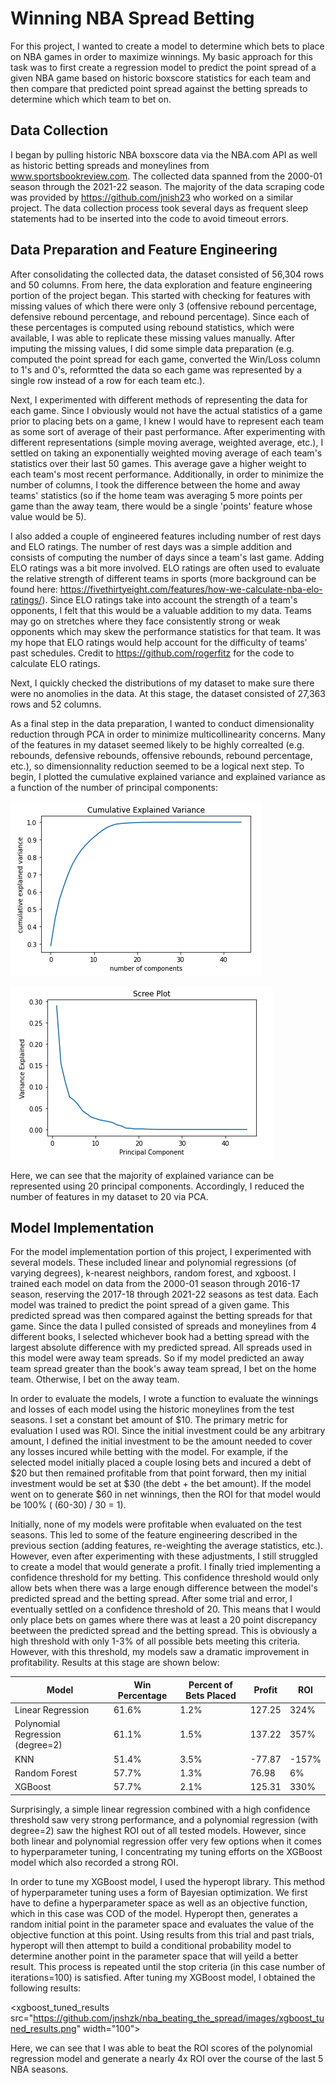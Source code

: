 # Winning NBA Spread Betting

For this project, I wanted to create a model to determine which bets to place on NBA games in order to maximize winnings.  My basic approach for this task was to first create a regression model to predict the point spread of a given NBA game based on historic boxscore statistics for each team and then compare that predicted point spread against the betting spreads to determine which which team to bet on.

## Data Collection

I began by pulling historic NBA boxscore data via the NBA.com API as well as historic betting spreads and moneylines from www.sportsbookreview.com.  The collected data spanned from the 2000-01 season through the 2021-22 season.  The majority of the data scraping code was provided by https://github.com/jnish23 who worked on a similar project.  The data collection process took several days as frequent sleep statements had to be inserted into the code to avoid timeout errors.  

## Data Preparation and Feature Engineering
After consolidating the collected data, the dataset consisted of 56,304 rows and 50 columns.  From here, the data exploration and feature engineering portion of the project began.  This started with checking for features with missing values of which there were only 3 (offensive rebound percentage, defensive rebound percentage, and rebound percentage).  Since each of these percentages is computed using rebound statistics, which were available, I was able to replicate these missing values manually.  After imputing the missing values, I did some simple data preparation (e.g. computed the point spread for each game, converted the Win/Loss column to 1's and 0's, reformtted the data so each game was represented by a single row instead of a row for each team etc.).

Next, I experimented with different methods of representing the data for each game.  Since I obviously would not have the actual statistics of a game prior to placing bets on a game, I knew I would have to represent each team as some sort of average of their past performance. After experimenting with different representations (simple moving average, weighted average, etc.), I settled on taking an exponentially weighted moving average of each team's statistics over their last 50 games.  This average gave a higher weight to each team's most recent performance.  Additionally, in order to minimize the number of columns, I took the difference between the home and away teams' statistics (so if the home team was averaging 5 more points per game than the away team, there would be a single 'points' feature whose value would be 5).

I also added a couple of engineered features including number of rest days and ELO ratings.  The number of rest days was a simple addition and consists of computing the number of days since a team's last game.  Adding ELO ratings was a bit more involved.  ELO ratings are often used to evaluate the relative strength of different teams in sports (more background can be found here: https://fivethirtyeight.com/features/how-we-calculate-nba-elo-ratings/).  Since ELO ratings take into account the strength of a team's opponents, I felt that this would be a valuable addition to my data.  Teams may go on stretches where they face consistently strong or weak opponents which may skew the performance statistics for that team.  It was my hope that ELO ratings would help account for the difficulty of teams' past schedules. Credit to https://github.com/rogerfitz for the code to calculate ELO ratings.

Next, I quickly checked the distributions of my dataset to make sure there were no anomolies in the data.  At this stage, the dataset consisted of 27,363 rows and 52 columns.

As a final step in the data preparation, I wanted to conduct dimensionality reduction through PCA in order to minimize multicollinearity concerns.  Many of the features in my dataset seemed likely to be highly correalted (e.g. rebounds, defensive rebounds, offensive rebounds, rebound percentage, etc.), so dimensionnality reduction seemed to be a logical next step.  To begin, I plotted the cumulative explained variance and explained variance as a function of the number of principal components:

![pca cumulative explained variance](/images/pca_cum_exp_var_plot.png?raw=true)

![pca scree plot](/images/pca_scree_plot.png?raw=true)

Here, we can see that the majority of explained variance can be represented using 20 principal components.  Accordingly, I reduced the number of features in my dataset to 20 via PCA.

## Model Implementation

For the model implementation portion of this project, I experimented with several models.  These included linear and polynomial regressions (of varying degrees), k-nearest neighbors, random forest, and xgboost.  I trained each model on data from the 2000-01 season through 2016-17 season, reserving the 2017-18 through 2021-22 seasons as test data. Each model was trained to predict the point spread of a given game.  This predicted spread was then compared against the betting spreads for that game.  Since the data I pulled consisted of spreads and moneylines from 4 different books, I selected whichever book had a betting spread with the largest absolute difference with my predicted spread.  All spreads used in this model were away team spreads.  So if my model predicted an away team spread greater than the book's away team spread, I bet on the home team.  Otherwise, I bet on the away team.  

In order to evaluate the models, I wrote a function to evaluate the winnings and losses of each model using the historic moneylines from the test seasons.  I set a constant bet amount of $10.  The primary metric for evaluation I used was ROI.  Since the initial investment could be any arbitrary amount, I defined the initial investment to be the amount needed to cover any losses incured while betting with the model.  For example, if the selected model initially placed a couple losing bets and incured a debt of $20 but then remained profitable from that point forward, then my initial investment would be set at $30 (the debt + the bet amount).  If the model went on to generate $60 in net winnings, then the ROI for that model would be 100% ( (60-30) / 30 = 1).

Initially, none of my models were profitable when evaluated on the test seasons.  This led to some of the feature engineering described in the previous section (adding features, re-weighting the average statistics, etc.).  However, even after experimenting with these adjustments, I still struggled to create a model that would generate a profit.  I finally tried implementing a confidence threshold for my betting.  This confidence threshold would only allow bets when there was a large enough difference between the model's predicted spread and the betting spread.  After some trial and error, I eventually settled on a confidence threshold of 20.  This means that I would only place bets on games where there was at least a 20 point discrepancy beetween the predicted spread and the betting spread.  This is obviously a high threshold with only 1-3% of all possible bets meeting this criteria.  However, with this threshold, my models saw a dramatic improvement in profitability.  Results at this stage are shown below:

| Model | Win Percentage | Percent of Bets Placed | Profit | ROI |
| ----- | -------------- | ---------------------- | ------ | --- |
| Linear Regression | 61.6% | 1.2% | 127.25 | 324% |
| Polynomial Regression (degree=2) | 61.1% | 1.5% | 137.22 | 357% |
| KNN | 51.4% | 3.5% | -77.87 | -157% |
| Random Forest | 57.7% | 1.3% | 76.98 | 6% |
| XGBoost | 57.7% | 2.1% | 125.31 | 330% |

Surprisingly, a simple linear regression combined with a high confidence threshold saw very strong performance, and a polynomial regression (with degree=2) saw the highest ROI out of all tested models.  However, since both linear and polynomial regression offer very few options when it comes to hyperparameter tuning, I concentrating my tuning efforts on the XGBoost model which also recorded a strong ROI.

In order to tune my XGBoost model, I used the hyperopt library.  This method of hyperparameter tuning uses a form of Bayesian optimization.  We first have to define a hyperparameter space as well as an objective function, which in this case was COD of the model.  Hyperopt then, generates a random initial point in the parameter space and evaluates the value of the objective function at this point.  Using results from this trial and past trials, hyperopt will then attempt to build a conditional probability model to determine another point in the parameter space that will yeild a better result.  This process is repeated until the stop criteria (in this case number of iterations=100) is satisfied.  After tuning my XGBoost model, I obtained the following results:


<xgboost_tuned_results src="https://github.com/jnshzk/nba_beating_the_spread/images/xgboost_tuned_results.png" width="100">

Here, we can see that I was able to beat the ROI scores of the polynomial regression model and generate a nearly 4x ROI over the course of the last 5 NBA seasons.
